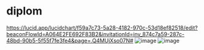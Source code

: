 # diplom
https://lucid.app/lucidchart/f59a7c73-5a28-4182-970c-53d18ef82518/edit?beaconFlowId=A064E2FE692F83B2&invitationId=inv_874c7a59-287c-48bd-90b5-5f55f7fe3fe4&page=.Q4MUjXso07N#
![image](https://github.com/user-attachments/assets/f61e5505-2223-4a1b-9bcf-45c1df204346)
![image](https://github.com/user-attachments/assets/77e5cc56-738f-44dc-9a52-5dd3171ffdd6)

